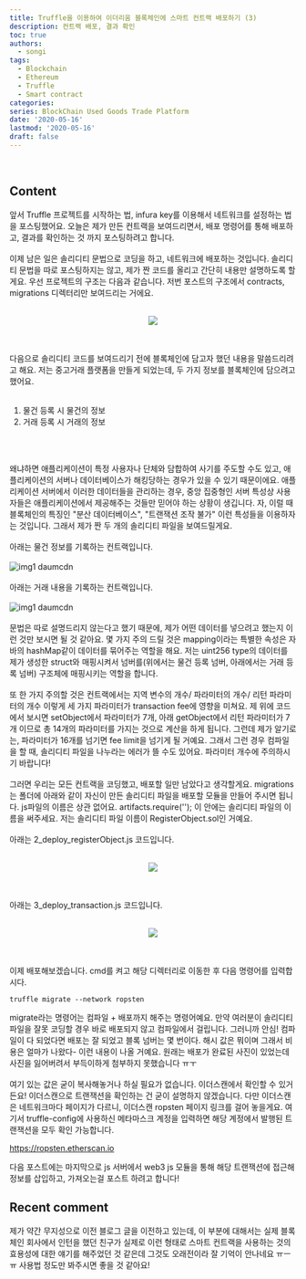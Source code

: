 ```yaml
---
title: Truffle을 이용하여 이더리움 블록체인에 스마트 컨트랙 배포하기 (3)
description: 컨트랙 배포, 결과 확인
toc: true
authors:
  - songi
tags:
  - Blockchain
  - Ethereum
  - Truffle
  - Smart contract
categories:
series: BlockChain Used Goods Trade Platform
date: '2020-05-16'
lastmod: '2020-05-16'
draft: false
---
```

</br>

## Content

앞서 Truffle 프로젝트를 시작하는 법, infura key를 이용해서 네트워크를 설정하는 법을 포스팅했어요. 오늘은 제가 만든 컨트랙을 보여드리면서, 배포 명령어를 통해 배포하고, 결과를 확인하는 것 까지 포스팅하려고 합니다. 
</br>
</br>
이제 남은 일은 솔리디티 문법으로 코딩을 하고, 네트워크에 배포하는 것입니다. 솔리디티 문법을 따로 포스팅하지는 않고, 제가 짠 코드를 올리고 간단히 내용만 설명하도록 할게요. 우선 프로젝트의 구조는 다음과 같습니다. 저번 포스트의 구조에서 contracts, migrations 디렉터리만 보여드리는 거에요.
</br>
</br>
<p align="center"><img src="https://user-images.githubusercontent.com/57793091/151474769-f89bf437-d032-4656-a35a-067b4d2fe36c.png"></p>
</br>
</br>
다음으로 솔리디티 코드를 보여드리기 전에 블록체인에 담고자 했던 내용을 말씀드리려고 해요. 저는 중고거래 플랫폼을 만들게 되었는데, 두 가지 정보를 블록체인에 담으려고 했어요.
</br>
</br>
 
1. 물건 등록 시 물건의 정보
2. 거래 등록 시 거래의 정보
</br>
</br>

왜냐하면 애플리케이션이 특정 사용자나 단체와 담합하여 사기를 주도할 수도 있고, 애플리케이션의 서버나 데이터베이스가 해킹당하는 경우가 있을 수 있기 때문이에요. 애플리케이션 서버에서 이러한 데이터들을 관리하는 경우, 중앙 집중형인 서버 특성상 사용자들은 애플리케이션에서 제공해주는 것들만 믿어야 하는 상황이 생깁니다. 자, 이럴 때 블록체인의 특징인 "분산 데이터베이스", "트랜잭션 조작 불가" 이런 특성들을 이용하자는 것입니다. 그래서 제가 짠 두 개의 솔리디티 파일을 보여드릴게요.
</br>
</br>
아래는 물건 정보를 기록하는 컨트랙입니다.
</br>
</br>
![img1 daumcdn](https://user-images.githubusercontent.com/57793091/151474904-71fcb6d4-1024-4e70-9abf-650bc496a2df.png)
</br>
</br>
아래는 거래 내용을 기록하는 컨트랙입니다.
</br>
</br>
![img1 daumcdn](https://user-images.githubusercontent.com/57793091/151474940-837c8064-1833-4821-8a27-b920a6d8a7e3.png)
</br>
</br>
문법은 따로 설명드리지 않는다고 했기 때문에, 제가 어떤 데이터를 넣으려고 했는지 이런 것만 보시면 될 것 같아요. 몇 가지 주의 드릴 것은 mapping이라는 특별한 속성은 자바의 hashMap같이 데이터를 묶어주는 역할을 해요. 저는 uint256 type의 데이터를 제가 생성한 struct와 매핑시켜서 넘버를(위에서는 물건 등록 넘버, 아래에서는 거래 등록 넘버) 구조체에 매핑시키는 역할을 합니다. 
</br>
</br>
또 한 가지 주의할 것은 컨트랙에서는 지역 변수의 개수/ 파라미터의 개수/ 리턴 파라미터의 개수 이렇게 세 가지 파라미터가 transaction fee에 영향을 미쳐요. 제 위에 코드에서 보시면 setObject에서 파라미터가 7개, 아래 getObject에서 리턴 파라미터가 7개 이므로 총 14개의 파라미터를 가지는 것으로 계산을 하게 됩니다. 그런데 제가 알기로는, 파라미터가 16개를 넘기면 fee limit을 넘기게 될 거예요. 그래서 그런 경우 컴파일을 할 때, 솔리디티 파일을 나누라는 에러가 뜰 수도 있어요. 파라미터 개수에 주의하시기 바랍니다!
</br>
</br>
그러면 우리는 모든 컨트랙을 코딩했고, 배포할 일만 남았다고 생각할게요. migrations는 폴더에 아래와 같이 자신이 만든 솔리디티 파일을 배포할 모듈을 만들어 주시면 됩니다. js파일의 이름은 상관 없어요. artifacts.require(''); 이 안에는 솔리디티 파일의 이름을 써주세요. 저는 솔리디티 파일 이름이 RegisterObject.sol인 거예요.
</br>
</br>
아래는 2_deploy_registerObject.js 코드입니다.
</br>
</br>
<p align="center"><img src="https://user-images.githubusercontent.com/57793091/151475249-daa05906-4fb9-4329-a82c-d6e510de7381.png"></p>
</br>
</br>
아래는 3_deploy_transaction.js 코드입니다.
</br>
</br>
<p align="center"><img src="https://user-images.githubusercontent.com/57793091/151475338-eac35d96-0468-4d61-b076-5bf20af9a4cb.png"></p>
</br>
</br>
이제 배포해보겠습니다. cmd를 켜고 해당 디렉터리로 이동한 후 다음 명령어를 입력합시다.

    truffle migrate --network ropsten

migrate라는 명령어는 컴파일 + 배포까지 해주는 명령어예요. 만약 여러분이 솔리디티 파일을 잘못 코딩할 경우 바로 배포되지 않고 컴파일에서 걸립니다. 그러니까 안심! 컴파일이 다 되었다면 배포는 잘 되었고 블록 넘버는 몇 번이다. 해시 값은 뭐이며 그래서 비용은 얼마가 나왔다- 이런 내용이 나올 거예요. 원래는 배포가 완료된 사진이 있었는데 사진을 잃어버려서 부득이하게 첨부하지 못했습니다 ㅠㅜ
</br>
</br>
여기 있는 값은 굳이 복사해놓거나 하실 필요가 없습니다. 이더스캔에서 확인할 수 있거든요! 이더스캔으로 트랜잭션을 확인하는 건 굳이 설명하지 않겠습니다. 다만 이더스캔은 네트워크마다 페이지가 다르니, 이더스캔 ropsten 페이지 링크를 걸어 놓을게요. 여기서 truffle-config에 사용하신 메타마스크 계정을 입력하면 해당 계정에서 발행된 트랜잭션을 모두 확인 가능합니다.

https://ropsten.etherscan.io

다음 포스트에는 마지막으로 js 서버에서 web3 js 모듈을 통해 해당 트랜잭션에 접근해 정보를 삽입하고, 가져오는걸 포스트 하려고 합니다!

## Recent comment
제가 약간 무지성으로 이전 블로그 글을 이전하고 있는데, 이 부분에 대해서는 실제 블록체인 회사에서 인턴을 했던 친구가 실제로 이런 형태로 스마트 컨트랙을 사용하는 것의 효용성에 대한 얘기를 해주었던 것 같은데 그것도 오래전이라 잘 기억이 안나네요 ㅠㅡㅠ 사용법 정도만 봐주시면 좋을 것 같아요!